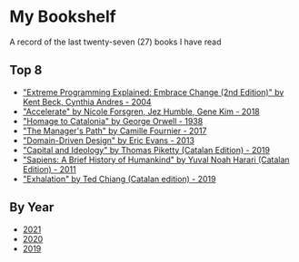 # My Bookshelf

A record of the last twenty-seven (27) books I have read

## Top 8
- ["Extreme Programming Explained: Embrace Change (2nd Edition)" by Kent Beck, Cynthia Andres - 2004]
- ["Accelerate" by Nicole Forsgren, Jez Humble, Gene Kim - 2018]
- ["Homage to Catalonia" by George Orwell - 1938]
- ["The Manager's Path" by Camille Fournier - 2017]
- ["Domain-Driven Design" by Eric Evans - 2013]
- ["Capital and Ideology" by Thomas Piketty (Catalan Edition) - 2019]
- ["Sapiens: A Brief History of Humankind" by Yuval Noah Harari (Catalan Edition) - 2011]
- ["Exhalation" by Ted Chiang (Catalan edition) - 2019]

## By Year
- [2021]
- [2020]
- [2019]

[2021]: https://github.com/rjar2020/book-club/blob/main/2021/readme.md
[2020]: https://github.com/rjar2020/book-club/blob/main/2020/readme.md
[2019]: https://github.com/rjar2020/book-club/blob/main/2019/readme.md
["Accelerate" by Nicole Forsgren, Jez Humble, Gene Kim - 2018]:https://books.google.es/books/about/Accelerate.html?id=85XHAQAACAAJ&redir_esc=y
["The Manager's Path" by Camille Fournier - 2017]:https://www.oreilly.com/library/view/the-managers-path/9781491973882/
["Domain-Driven Design" by Eric Evans - 2013]:https://www.oreilly.com/library/view/domain-driven-design-tackling/0321125215/
["Homage to Catalonia" by George Orwell - 1938]:https://g.co/kgs/3FrZ4D
["Extreme Programming Explained: Embrace Change (2nd Edition)" by Kent Beck, Cynthia Andres - 2004]:https://g.co/kgs/xQCe1p
["Capital and Ideology" by Thomas Piketty (Catalan Edition) - 2019]:https://g.co/kgs/Mg5afw
["Sapiens: A Brief History of Humankind" by Yuval Noah Harari (Catalan Edition) - 2011]:https://g.co/kgs/YGWdCF
["Exhalation" by Ted Chiang (Catalan edition) - 2019]:https://www.goodreads.com/en/book/show/41160292-exhalation